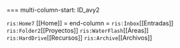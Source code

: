 

=== multi-column-start: ID_avy2

`ris:Home7` [[Home]] 
= end-column =
`ris:Inbox`[[Entradas]]  `ris:Folder2`[[Proyectos]]  `ris:WaterFlash`[[Áreas]]      `ris:HardDrive`[[Recursos]]   `ris:Archive`[[Archivos]]







